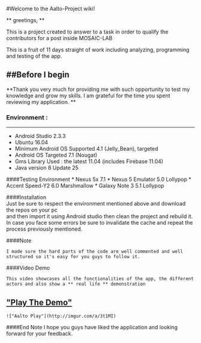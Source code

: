 #Welcome to the Aalto-Project wiki!

** greetings, ** 

This is a project created to answer to a task in order to qualify the contributors for a post inside MOSAIC-LAB  

This is a fruit of 11 days straight of work including analyzing, programming and testing of the app.

##Before I begin  
----------

**Thank you very much for providing me with such opportunity to test my knowledge and grow my skills. I am grateful for the time you spent reviewing my application. **  
  
  
    
### Environment :
----------


* Android Studio 2.3.3
* Ubuntu 16.04  
* Minimum Android OS Supported 4.1 (Jelly_Bean), targeted 
* Android OS Targeted 7.1 (Nougat)
* Gms Library Used : the latest 11.04 (includes Firebase 11.04)
* Java version 8 Update 25

####Testing Environment 
	* Nexus 5x 7.1
    * Nexus 5 Emulator 5.0 Lollypop
    * Accent Speed-Y2 6.0 Marshmallow
    * Galaxy Note 3 5.1 Lollypop
    
####Installation  
	Just be sure to respect the environment mentioned above and download the repos on your pc   
    and then import it using Android studio then clean the project and rebuild it.  
    In case you face some errors be sure to invalidate the cache and repeat the process previously mentioned.  
    
####Note

    I made sure the hard parts of the code are well commented and well structured so it's easy for you guys to follow it. 

####Video Demo  


	This video showcases all the fonctionalities of the app, the different actors and also show a ** real life ** demonstration



["Play The Demo"](youtube.com)
------------------------------
    !["Aalto Play"](http://imgur.com/a/3t1MI) 
    
####End Note
    I hope you guys have liked the application and looking forward for your feedback. 


    
	




 

